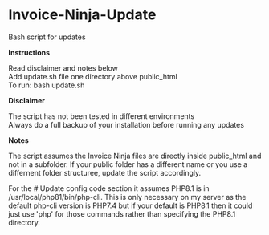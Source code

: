 # Invoice-Ninja-Update
Bash script for updates

<b>Instructions</b>  

Read disclaimer and notes below  
Add update.sh file one directory above public_html  
To run: bash update.sh  

<b>Disclaimer</b>  

The script has not been tested in different environments  
Always do a full backup of your installation before running any updates

 
<b>Notes</b>  

The script assumes the Invoice Ninja files are directly inside public_html and not in a subfolder. If your public folder has a different name or you use a differnent folder structuree, update the script accordingly.  
  
  
For the # Update config code section it assumes PHP8.1 is in /usr/local/php81/bin/php-cli. This is only necessary on my server as the default php-cli version is PHP7.4 but if your default is PHP8.1 then it could just use 'php' for those commands rather than specifying the PHP8.1 directory.
